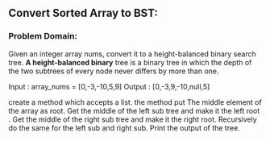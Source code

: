 ## Convert Sorted Array to BST:

### Problem Domain:

Given an integer array nums, convert it to a height-balanced binary search tree.
**A height-balanced binary** tree is a binary tree in which the depth of the two subtrees of every node never differs by more than one.


Input : array_nums = [0,-3,-10,5,9]
Output : [0,-3,9,-10,null,5]

create a method which accepts a list.
the method put The middle element of the array as root.
Get the middle of the left sub tree and make it the left root .
Get the middle of the right sub tree and make it the right root.
Recursively do the same for the left sub and right sub.
Print the output of the tree.